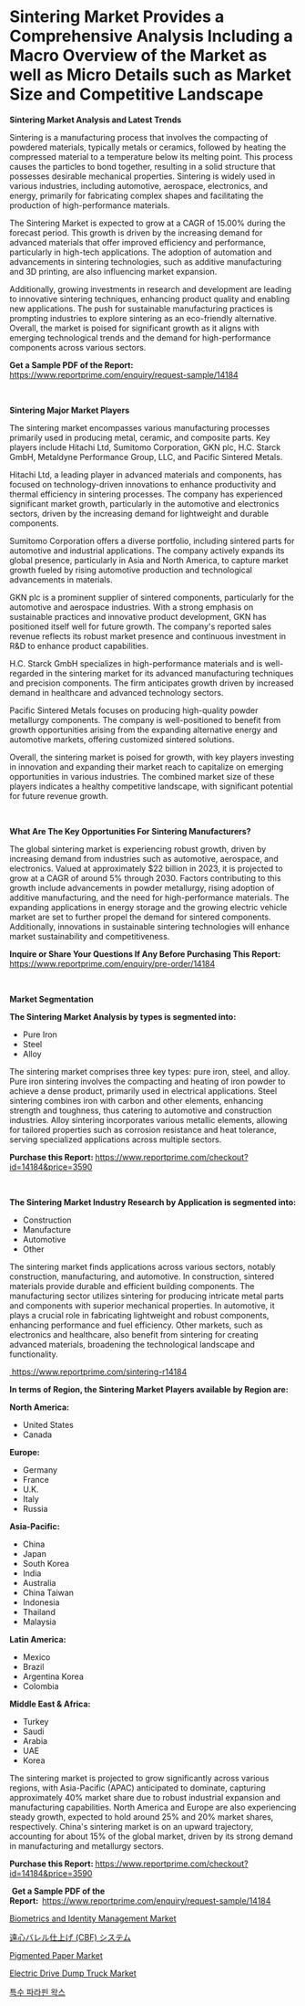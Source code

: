 <p><h1>Sintering Market Provides a Comprehensive Analysis Including a Macro Overview of the Market as well as Micro Details such as Market Size and Competitive Landscape</h1></p><p><strong>Sintering Market Analysis and Latest Trends</strong></p>
<p><p>Sintering is a manufacturing process that involves the compacting of powdered materials, typically metals or ceramics, followed by heating the compressed material to a temperature below its melting point. This process causes the particles to bond together, resulting in a solid structure that possesses desirable mechanical properties. Sintering is widely used in various industries, including automotive, aerospace, electronics, and energy, primarily for fabricating complex shapes and facilitating the production of high-performance materials.</p><p>The Sintering Market is expected to grow at a CAGR of 15.00% during the forecast period. This growth is driven by the increasing demand for advanced materials that offer improved efficiency and performance, particularly in high-tech applications. The adoption of automation and advancements in sintering technologies, such as additive manufacturing and 3D printing, are also influencing market expansion. </p><p>Additionally, growing investments in research and development are leading to innovative sintering techniques, enhancing product quality and enabling new applications. The push for sustainable manufacturing practices is prompting industries to explore sintering as an eco-friendly alternative. Overall, the market is poised for significant growth as it aligns with emerging technological trends and the demand for high-performance components across various sectors.</p></p>
<p><strong>Get a Sample PDF of the Report:&nbsp;</strong> <a href="https://www.reportprime.com/enquiry/request-sample/14184">https://www.reportprime.com/enquiry/request-sample/14184</a></p>
<p>&nbsp;</p>
<p><strong>Sintering Major Market Players</strong></p>
<p><p>The sintering market encompasses various manufacturing processes primarily used in producing metal, ceramic, and composite parts. Key players include Hitachi Ltd, Sumitomo Corporation, GKN plc, H.C. Starck GmbH, Metaldyne Performance Group, LLC, and Pacific Sintered Metals.</p><p>Hitachi Ltd, a leading player in advanced materials and components, has focused on technology-driven innovations to enhance productivity and thermal efficiency in sintering processes. The company has experienced significant market growth, particularly in the automotive and electronics sectors, driven by the increasing demand for lightweight and durable components.</p><p>Sumitomo Corporation offers a diverse portfolio, including sintered parts for automotive and industrial applications. The company actively expands its global presence, particularly in Asia and North America, to capture market growth fueled by rising automotive production and technological advancements in materials.</p><p>GKN plc is a prominent supplier of sintered components, particularly for the automotive and aerospace industries. With a strong emphasis on sustainable practices and innovative product development, GKN has positioned itself well for future growth. The company's reported sales revenue reflects its robust market presence and continuous investment in R&D to enhance product capabilities.</p><p>H.C. Starck GmbH specializes in high-performance materials and is well-regarded in the sintering market for its advanced manufacturing techniques and precision components. The firm anticipates growth driven by increased demand in healthcare and advanced technology sectors.</p><p>Pacific Sintered Metals focuses on producing high-quality powder metallurgy components. The company is well-positioned to benefit from growth opportunities arising from the expanding alternative energy and automotive markets, offering customized sintered solutions.</p><p>Overall, the sintering market is poised for growth, with key players investing in innovation and expanding their market reach to capitalize on emerging opportunities in various industries. The combined market size of these players indicates a healthy competitive landscape, with significant potential for future revenue growth.</p></p>
<p>&nbsp;</p>
<p><strong>What Are The Key Opportunities For Sintering Manufacturers?</strong></p>
<p><p>The global sintering market is experiencing robust growth, driven by increasing demand from industries such as automotive, aerospace, and electronics. Valued at approximately $22 billion in 2023, it is projected to grow at a CAGR of around 5% through 2030. Factors contributing to this growth include advancements in powder metallurgy, rising adoption of additive manufacturing, and the need for high-performance materials. The expanding applications in energy storage and the growing electric vehicle market are set to further propel the demand for sintered components. Additionally, innovations in sustainable sintering technologies will enhance market sustainability and competitiveness.</p></p>
<p><strong>Inquire or Share Your Questions If Any Before Purchasing This Report:</strong> <a href="https://www.reportprime.com/enquiry/pre-order/14184">https://www.reportprime.com/enquiry/pre-order/14184</a></p>
<p>&nbsp;</p>
<p><strong>Market Segmentation</strong></p>
<p><strong>The Sintering Market Analysis by types is segmented into:</strong></p>
<p><ul><li>Pure Iron</li><li>Steel</li><li>Alloy</li></ul></p>
<p><p>The sintering market comprises three key types: pure iron, steel, and alloy. Pure iron sintering involves the compacting and heating of iron powder to achieve a dense product, primarily used in electrical applications. Steel sintering combines iron with carbon and other elements, enhancing strength and toughness, thus catering to automotive and construction industries. Alloy sintering incorporates various metallic elements, allowing for tailored properties such as corrosion resistance and heat tolerance, serving specialized applications across multiple sectors.</p></p>
<p><strong>Purchase this Report:&nbsp;</strong><a href="https://www.reportprime.com/checkout?id=14184&price=3590">https://www.reportprime.com/checkout?id=14184&price=3590</a></p>
<p>&nbsp;</p>
<p><strong>The Sintering Market Industry Research by Application is segmented into:</strong></p>
<p><ul><li>Construction</li><li>Manufacture</li><li>Automotive</li><li>Other</li></ul></p>
<p><p>The sintering market finds applications across various sectors, notably construction, manufacturing, and automotive. In construction, sintered materials provide durable and efficient building components. The manufacturing sector utilizes sintering for producing intricate metal parts and components with superior mechanical properties. In automotive, it plays a crucial role in fabricating lightweight and robust components, enhancing performance and fuel efficiency. Other markets, such as electronics and healthcare, also benefit from sintering for creating advanced materials, broadening the technological landscape and functionality.</p></p>
<p><a href="https://www.reportprime.com/sintering-r14184">&nbsp;https://www.reportprime.com/sintering-r14184</a></p>
<p><strong>In terms of Region, the Sintering Market Players available by Region are:</strong></p>
<p>
    <p> <strong> North America: </strong>
        <ul>
            <li>United States</li>
            <li>Canada</li>
        </ul>
        </p> 
    <p> <strong> Europe: </strong>
        <ul>
            <li>Germany</li>
            <li>France</li>
            <li>U.K.</li>
            <li>Italy</li>
            <li>Russia</li>
        </ul>
        </p> 
    <p> <strong> Asia-Pacific: </strong>
        <ul>
            <li>China</li>
            <li>Japan</li>
            <li>South Korea</li>
            <li>India</li>
            <li>Australia</li>
            <li>China Taiwan</li>
            <li>Indonesia</li>
            <li>Thailand</li>
            <li>Malaysia</li>
        </ul>
        </p> 
    <p> <strong> Latin America: </strong>
        <ul>
            <li>Mexico</li>
            <li>Brazil</li>
            <li>Argentina Korea</li>
            <li>Colombia</li>
        </ul>
        </p> 
    <p> <strong> Middle East & Africa: </strong>
        <ul>
            <li>Turkey</li>
            <li>Saudi</li>
            <li>Arabia</li>
            <li>UAE</li>
            <li>Korea</li>
        </ul>
    </p>
    </p>
<p><p>The sintering market is projected to grow significantly across various regions, with Asia-Pacific (APAC) anticipated to dominate, capturing approximately 40% market share due to robust industrial expansion and manufacturing capabilities. North America and Europe are also experiencing steady growth, expected to hold around 25% and 20% market shares, respectively. China's sintering market is on an upward trajectory, accounting for about 15% of the global market, driven by its strong demand in manufacturing and metallurgy sectors.</p></p>
<p><strong>Purchase this Report: </strong><a href="https://www.reportprime.com/checkout?id=14184&price=3590">https://www.reportprime.com/checkout?id=14184&price=3590</a></p>
<p>&nbsp;<strong>Get a Sample PDF of the Report:&nbsp;&nbsp;</strong><a href="https://www.reportprime.com/enquiry/request-sample/14184">https://www.reportprime.com/enquiry/request-sample/14184</a></p>
<p><strong></strong></p>
<p><p><a href="https://github.com/MaryNelson695/Market-Research-Report-List-1/blob/main/biometrics-and-identity-management-market.md">Biometrics and Identity Management Market</a></p><p><a href="https://medium.com/@olyy49keyt/centrifugal-barrel-finishing-cbf-systems-market-%E3%81%AF-%E3%82%B3%E3%82%B9%E3%83%88%E7%AE%A1%E7%90%86%E3%81%A8%E5%8A%B9%E7%8E%87%E5%90%91%E4%B8%8A%E3%82%92%E5%84%AA%E5%85%88%E3%81%97%E3%81%BE%E3%81%99-a95f506b6a3d">遠心バレル仕上げ (CBF) システム</a></p><p><a href="https://www.linkedin.com/pulse/insights-pigmented-paper-market-players-size-geographical-ui1ge?trackingId=LCOD%2Fpe7Q5Kj9Y7ie25mHA%3D%3D">Pigmented Paper Market</a></p><p><a href="https://medium.com/@kareeout89567/this-report-aims-to-provide-a-comprehensive-presentation-of-the-global-market-for-electric-drive-b23c4f881c6a">Electric Drive Dump Truck Market</a></p><p><a href="https://medium.com/@stephpinkney/specialty-paraffin-wax-market-%EC%9D%98-%EA%B8%80%EB%A1%9C%EB%B2%8C-%EC%8B%9C%EC%9E%A5-%EA%B0%9C%EC%9A%94%EB%8A%94-%EC%A0%84-%EC%84%B8%EA%B3%84-%EB%B0%8F-%EC%A3%BC%EC%9A%94-%EC%8B%9C%EC%9E%A5%EC%9D%98-%EC%82%B0%EC%97%85%EC%97%90-%EC%98%81%ED%96%A5%EC%9D%84-%EB%AF%B8%EC%B9%98%EB%8A%94-%EC%A3%BC%EC%9A%94-%ED%8A%B8%EB%A0%8C%EB%93%9C%EC%97%90-%EB%8C%80%ED%95%9C-%EB%8F%85%ED%8A%B9%ED%95%9C-%EA%B4%80%EC%A0%90%EC%9D%84-%EC%A0%9C%EA%B3%B5%ED%95%A9%EB%8B%88%EB%8B%A4-dd1e07a3cc49">특수 파라핀 왁스</a></p></p>